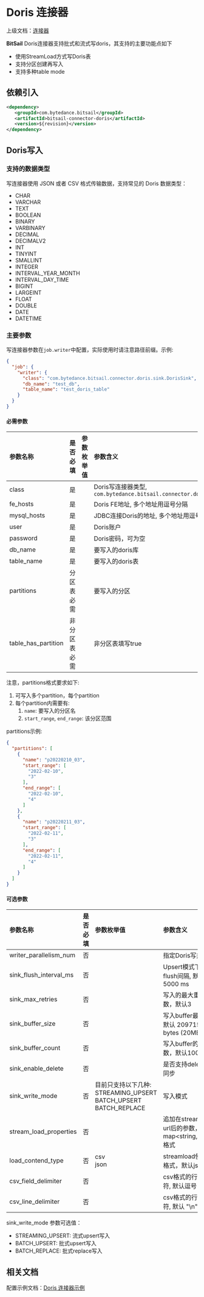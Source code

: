 # Doris 连接器

上级文档：[连接器](../README.md)

**BitSail** Doris连接器支持批式和流式写doris，其支持的主要功能点如下
 
 - 使用StreamLoad方式写Doris表
 - 支持分区创建再写入
 - 支持多种table mode


## 依赖引入

```xml
<dependency>
   <groupId>com.bytedance.bitsail</groupId>
   <artifactId>bitsail-connector-doris</artifactId>
   <version>${revision}</version>
</dependency>
```

## Doris写入

### 支持的数据类型

写连接器使用 JSON 或者 CSV 格式传输数据，支持常见的 Doris 数据类型：

- CHAR
- VARCHAR
- TEXT
- BOOLEAN
- BINARY
- VARBINARY
- DECIMAL
- DECIMALV2
- INT
- TINYINT
- SMALLINT
- INTEGER
- INTERVAL_YEAR_MONTH
- INTERVAL_DAY_TIME
- BIGINT
- LARGEINT
- FLOAT
- DOUBLE
- DATE
- DATETIME

### 主要参数

写连接器参数在`job.writer`中配置，实际使用时请注意路径前缀。示例:

```json
{
  "job": {
    "writer": {
      "class": "com.bytedance.bitsail.connector.doris.sink.DorisSink",
      "db_name": "test_db",
      "table_name": "test_doris_table"
    }
  }
}
```

#### 必需参数

| 参数名称              | 是否必填 | 参数枚举值 | 参数含义                                                                                      |
|:------------------|:-----|:------|:------------------------------------------------------------------------------------------|
| class             | 是  |       | Doris写连接器类型, `com.bytedance.bitsail.connector.doris.sink.DorisSink` |
| fe_hosts   | 是  |       | Doris FE地址, 多个地址用逗号分隔 |
| mysql_hosts        | 是  |       | JDBC连接Doris的地址, 多个地址用逗号分隔 |
| user| 是 | | Doris账户 |
| password| 是 | | Doris密码，可为空 |
| db_name| 是 | | 要写入的doris库 |
| table_name| 是 | | 要写入的doris表 |
| partitions | 分区表必需 | | 要写入的分区 |
| table_has_partition | 非分区表必需 | | 非分区表填写true |


<!--AGGREGATE<br/>DUPLICATE-->

注意，partitions格式要求如下:
 1. 可写入多个partition，每个partition
 2. 每个partition内需要有:
    1. `name`: 要写入的分区名
    2. `start_range`, `end_range`: 该分区范围

partitions示例:
```json
{
  "partitions": [
    {
      "name": "p20220210_03",
      "start_range": [
        "2022-02-10",
        "3"
      ],
      "end_range": [
        "2022-02-10",
        "4"
      ]
    },
    {
      "name": "p20220211_03",
      "start_range": [
        "2022-02-11",
        "3"
      ],
      "end_range": [
        "2022-02-11",
        "4"
      ]
    }
  ]
}
```

#### 可选参数

| 参数名称                                    | 是否必填  | 参数枚举值 | 参数含义                                                 |
|:----------------------------------------|:------|:------|:-----------------------------------------------------|
| writer_parallelism_num | 否 |       | 指定Doris写并发                       |
| sink_flush_interval_ms | 否 | | Upsert模式下的flush间隔, 默认5000 ms |
| sink_max_retries | 否 | | 写入的最大重试次数，默认3 |
| sink_buffer_size | 否  | | 写入buffer最大值，默认 20971520 bytes (20MB) |
| sink_buffer_count | 否 | | 写入buffer的最大条数，默认100000 | 
| sink_enable_delete | 否 | | 是否支持delete事件同步 |
| sink_write_mode | 否 | 目前只支持以下几种:<br/>STREAMING_UPSERT<br/>BATCH_UPSERT<br/>BATCH_REPLACE | 写入模式 |
| stream_load_properties | 否 | | 追加在streamload url后的参数，map<string,string>格式 |
| load_contend_type | 否 | csv<br/>json | streamload使用的格式，默认json |
| csv_field_delimiter | 否 | | csv格式的行内分隔符, 默认逗号 "," |
| csv_line_delimiter | 否 | | csv格式的行间分隔符, 默认 "\n" |


sink_write_mode 参数可选值：
 - STREAMING_UPSERT: 流式upsert写入
 - BATCH_UPSERT: 批式upsert写入
 - BATCH_REPLACE: 批式replace写入

## 相关文档

配置示例文档：[Doris 连接器示例](./doris-example.md)
